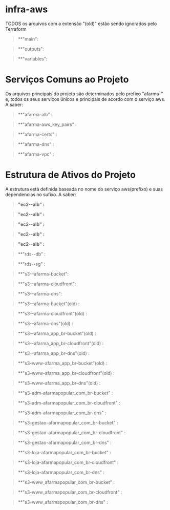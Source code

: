 # infra-aws

TODOS os arquivos com a extensão "(old)" estão sendo ignorados pelo Terraform

> **"main": 

> **"outputs": 

> **"variables": 


# Serviços Comuns ao Projeto

Os arquivos principais do projeto são determinados pelo prefixo "afarma-" e, todos os seus serviços únicos e principais de acordo com o serviço aws. A saber:

> **"afarma-alb" :

> **"afarma-aws_key_pairs" :

> **"afarma-certs" :

> **"afarma-dns" :

> **"afarma-vpc" :

# Estrutura de Ativos do Projeto

A estrutura está definida baseada no nome do serviço aws(prefixo) e suas dependencias no sufixo. A saber:

> **"ec2--alb" :**

> **"ec2--alb" :**

> **"ec2--alb" :**

> **"ec2--alb" :**

> **"ec2--alb" :**


> **"rds--db" :

> **"rds--sg" :


> **"s3--afarma-bucket":

> **"s3--afarma-cloudfront":

> **"s3--afarma-dns":


> **"s3--afarma-bucket"(old) :

> **"s3--afarma-cloudfront"(old) :

> **"s3--afarma-dns"(old) :


> **"s3--afarma_app_br-bucket"(old) :

> **"s3--afarma_app_br-cloudfront"(old) :

> **"s3--afarma_app_br-dns"(old) :


> **"s3-www-afarma_app_br-bucket"(old) :

> **"s3-www-afarma_app_br-cloudfront"(old) :

> **"s3-www-afarma_app_br-dns"(old) :


> **"s3-adm-afarmapopular_com_br-bucket" :

> **"s3-adm-afarmapopular_com_br-cloudfront" :

> **"s3-adm-afarmapopular_com_br-dns" :


> **"s3-gestao-afarmapopular_com_br-bucket" :

> **"s3-gestao-afarmapopular_com_br-cloudfront" :

> **"s3-gestao-afarmapopular_com_br-dns" :


> **"s3-loja-afarmapopular_com_br-bucket" :

> **"s3-loja-afarmapopular_com_br-cloudfront" :

> **"s3-loja-afarmapopular_com_br-dns" :


> **"s3-www_afarmapopular_com_br-bucket" :

> **"s3-www_afarmapopular_com_br-cloudfront" :

> **"s3-www_afarmapopular_com_br-dns" :
